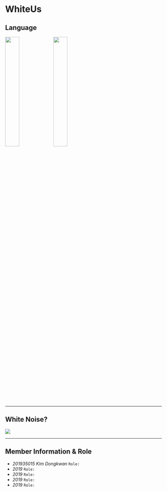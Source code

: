 # WhiteUs

## **Language**
<img src="https://github.com/DongkwanKim00/whiteUs/assets/112566149/43ee46ec-0bc5-4efe-bd9d-392125f99ceb" width="30%"/>
<img src="https://github.com/DongkwanKim00/whiteUs/assets/112566149/d2220179-4d00-41fd-b8c8-d34fca0e6be1" width="30%"/>

***
## **White Noise?**
<img src="https://github.com/DongkwanKim00/whiteUs/assets/112566149/2e621b1c-c988-4bc3-875d-b7e591d8267a"/>

***
## **Member Information & Role**<br>
* _201935015 Kim Dongkwan_ `Role: `
* _2019_ `Role: `
* _2019_ `Role: `
* _2019_ `Role: `
* _2019_ `Role: `
